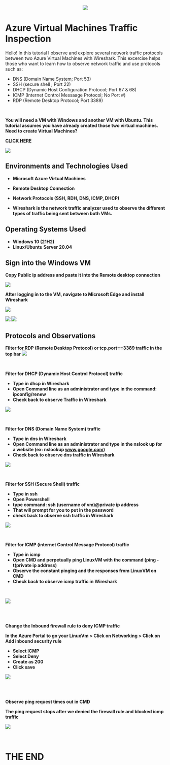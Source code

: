 <p align="center">
<img src="https://i.imgur.com/wJ6cg4s.png">
</p>

<h1>Azure Virtual Machines Traffic Inspection</h1>
Hello! In this tutorial I observe and explore several network traffic protocols between two Azure Virtual Machines with Wireshark. This excercise helps those who want to learn how to observe network traffic and use protocols such as: </p>                                                               

- DNS (Domain Name System; Port 53)
- SSH (secure shell ; Port 22)
- DHCP (Dynamic Host Configuration Protocol; Port 67 & 68)
- ICMP (Internet Control Messaage Protocol; No Port #)
- RDP (Remote Desktop Protocol; Port 3389)
<br />

<b> You will need a VM with Windows and another VM with Ubuntu. This tutorial assumes you have already created those two virtual machines. Need to create Virtual Machines?
                                                                 
<a href="https://github.com/AsiaPonder001/Resource-Groups-and-V-Ms">CLICK HERE</a>

<img src="https://i.imgur.com/xocmOjp.png">
</p>

<h2>Environments and Technologies Used</h2>

- Microsoft Azure Virtual Machines

- Remote Desktop Connection

- Network Protocols (SSH, RDH, DNS, ICMP, DHCP)

- Wireshark is the network traffic analyzer used to observe the different types of traffic being sent between both VMs.

<h2>Operating Systems Used </h2>

- Windows 10 (21H2)
- Linux/Ubuntu Server 20.04 


<h2> Sign into the Windows VM </h2>

<b> Copy Public ip address and paste it into the Remote desktop connection </b>

<img src="https://i.imgur.com/K79BJvW.png">

<b>After logging in to the VM, navigate to Microsoft Edge and install Wireshark </b>

<img src="https://i.imgur.com/It0Ez7A.png">
<p>
<img src="i.https://imgur.com/IBt3KUh.png">
<img src="https://i.imgur.com/7PlTD8N.png">
</p>

<h2>Protocols and Observations </h2>
<b>Filter for RDP (Remote Desktop Protocol) or tcp.port==3389 traffic in the top bar</b>

<img src="https://i.imgur.com/xaqENca.png">
</p>
<br />


<b> Filter for DHCP (Dynamic Host Control Protocol) traffic </b>
- Type in dhcp in Wireshark
- Open Command line as an administrator and type in the command: ipconfig/renew
- Check back to observe Traffic in Wireshark


<img src="https://i.imgur.com/LLUxpwa.png">
</p>
<br />


<b> Filter for DNS (Domain Name System) traffic</b>

- Type in dns in Wireshark
- Open Command line as an administrator and type in the nslook up for a website (ex: nslookup www.google.com)
- Check back to observe dns traffic in Wireshark

<p>
<img src="https://i.imgur.com/KsiNQuO.png">
</p>
<br />


<b>Filter for SSH (Secure Shell) traffic </b>

- Type in ssh
- Open Powershell
- type command: <b>ssh (username of vm)@private ip address</b>
- That will prompt for you to put in the password
- check back to observe ssh traffic in Wireshark

<p>
<img src=" .png">
</p>
<br />


<b> Filter for ICMP (internet Control Message Protocol) traffic </b>

- Type in icmp
- Open CMD and perpetually ping LinuxVM with the command (ping -t(private ip address)
- Observe the constant pinging and the responses from LinuxVM on CMD
- Check back to observe icmp traffic in Wireshark

<br />
<p>
<img src=" .png">
</p>
<br />
<br />

<b>Change the Inbound firewall rule to deny ICMP traffic</b>

<p>In the Azure Portal to go your LinuxVm > Click on Networking > Click on Add inbound security rule</p>

- Select ICMP
- Select Deny
- Create as 200
- Click save


<p>
<img src=" .png">
</p>
<br />
<br />


<b> Observe ping request times out in CMD </b> 

<p> The ping request stops after we denied the firewall rule and blocked icmp traffic </p>

<img src=" .png">
</p>
<br />

<H1> THE END </B>
